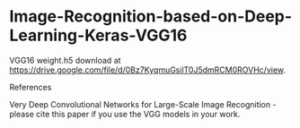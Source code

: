 # Image-Recognition-based-on-Deep-Learning-Keras-VGG16


VGG16 weight.h5 download at https://drive.google.com/file/d/0Bz7KyqmuGsilT0J5dmRCM0ROVHc/view.


References

Very Deep Convolutional Networks for Large-Scale Image Recognition - please cite this paper if you use the VGG models in your work.
